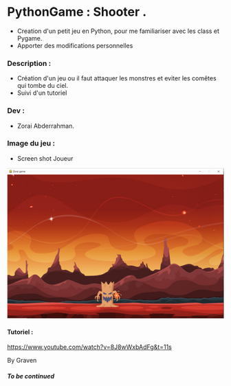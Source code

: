 # PythonGame : Shooter .

- Creation d'un petit jeu en Python, pour me familiariser avec les class et Pygame.
- Apporter des modifications personnelles 


### Description :

- Création d'un jeu ou il faut attaquer les monstres et eviter les comêtes qui tombe du ciel.
- Suivi d'un tutoriel


###  Dev :

- Zorai Abderrahman.


### Image du jeu  :


- Screen shot Joueur

![image](https://github.com/Abderzorai/PythonGame/blob/main/screenshot.png)



#### Tutoriel :

https://www.youtube.com/watch?v=8J8wWxbAdFg&t=11s

By Graven


##### To be continued
